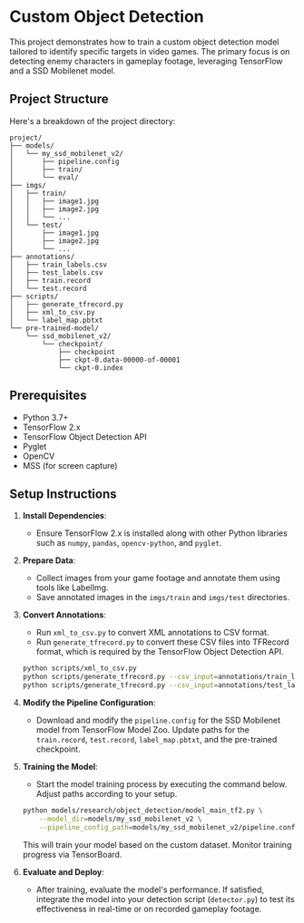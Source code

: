 # Custom Object Detection

This project demonstrates how to train a custom object detection model tailored to identify specific targets in video games. The primary focus is on detecting enemy characters in gameplay footage, leveraging TensorFlow and a SSD Mobilenet model.

## Project Structure

Here's a breakdown of the project directory:

```
project/
├── models/
│   └── my_ssd_mobilenet_v2/
│       ├── pipeline.config
│       ├── train/
│       └── eval/
├── imgs/
│   ├── train/
│   │   ├── image1.jpg
│   │   ├── image2.jpg
│   │   └── ...
│   └── test/
│       ├── image1.jpg
│       ├── image2.jpg
│       └── ...
├── annotations/
│   ├── train_labels.csv
│   ├── test_labels.csv
│   ├── train.record
│   └── test.record
├── scripts/
│   ├── generate_tfrecord.py
│   ├── xml_to_csv.py
│   └── label_map.pbtxt
└── pre-trained-model/
    └── ssd_mobilenet_v2/
        └── checkpoint/
            ├── checkpoint
            ├── ckpt-0.data-00000-of-00001
            └── ckpt-0.index
```

## Prerequisites

- Python 3.7+
- TensorFlow 2.x
- TensorFlow Object Detection API
- Pyglet
- OpenCV
- MSS (for screen capture)

## Setup Instructions

1. **Install Dependencies**:
    - Ensure TensorFlow 2.x is installed along with other Python libraries such as `numpy`, `pandas`, `opencv-python`, and `pyglet`.

2. **Prepare Data**:
    - Collect images from your game footage and annotate them using tools like LabelImg.
    - Save annotated images in the `imgs/train` and `imgs/test` directories.

3. **Convert Annotations**:
    - Run `xml_to_csv.py` to convert XML annotations to CSV format.
    - Run `generate_tfrecord.py` to convert these CSV files into TFRecord format, which is required by the TensorFlow Object Detection API.

   ```bash
   python scripts/xml_to_csv.py
   python scripts/generate_tfrecord.py --csv_input=annotations/train_labels.csv --image_dir=imgs/train --output_path=annotations/train.record
   python scripts/generate_tfrecord.py --csv_input=annotations/test_labels.csv --image_dir=imgs/test --output_path=annotations/test.record
   ```

4. **Modify the Pipeline Configuration**:
    - Download and modify the `pipeline.config` for the SSD Mobilenet model from TensorFlow Model Zoo. Update paths for the `train.record`, `test.record`, `label_map.pbtxt`, and the pre-trained checkpoint.

5. **Training the Model**:
    - Start the model training process by executing the command below. Adjust paths according to your setup.

    ```bash
    python models/research/object_detection/model_main_tf2.py \
        --model_dir=models/my_ssd_mobilenet_v2 \
        --pipeline_config_path=models/my_ssd_mobilenet_v2/pipeline.config
    ```

    This will train your model based on the custom dataset. Monitor training progress via TensorBoard.

6. **Evaluate and Deploy**:
    - After training, evaluate the model's performance. If satisfied, integrate the model into your detection script (`detector.py`) to test its effectiveness in real-time or on recorded gameplay footage.